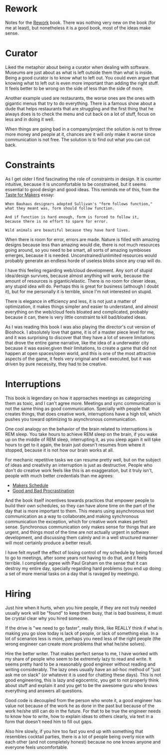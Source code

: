 # Rework

Notes for the [Rework](https://basecamp.com/books/rework) book.
There was nothing very new on the book (for me at least), but
nonetheless it is a good book, most of the ideas make sense.

# Curator

Liked the metaphor about being a curator when dealing
with software. Museums are just about as what is left
outside them than what is inside. Being a good curator
is to know what to left out. You could even argue
that knowing what to left out is even more important
than adding the right stuff. It feels better to be wrong
on the side of less than the side of more.

Another example used are restaurants, the worse ones are
the ones with gigantic menus that try to do everything.
There is a famous show about a dude that helps restaurants
that are struggling and the first thing that he always does
is to check the menu and cut back on a lot of stuff, focus on
less and in doing it well.

When things are going bad in a company/project the solution
is not to throw more money and people at it, chances are it
will only make it worse since communication is not free.
The solution is to find out what you can cut back.

# Constraints

As I get older I find fascinating the role of constraints
in design. It is counter intuitive, because it is uncomfortable
to be constrained, but it seems essential to good design
and good ideas. This reminds me of this, from the
[Taste for Makers](http://www.paulgraham.com/taste.html) essay:

```
When Bauhaus designers adopted Sullivan's "form follows function,"
what they meant was, form should follow function.

And if function is hard enough, form is forced to follow it,
because there is no effort to spare for error.

Wild animals are beautiful because they have hard lives.
```

When there is room for error, errors are made. Nature is filled
with amazing designs because less than amazing would die, there is
not much resources going around, so you need to be smart, all
sorts of amazing symbioses emerges, because it is needed.
Unconstrained/unlimited resources would probably generate an
endless horde of useless blobs since any crap will do.

I have this feeling regarding web/cloud development. Any sort of
stupid idea/design survives, because almost anything will work, because
the amount of resources is gigantic/elastic. There is no room for
clever ideas, any stupid idea will do. Perhaps this is great
for business (although I doubt it), but for me personally it is
terrible, since I'm not interested on stupid.

There is elegance in efficiency and less, it is not just a matter of
optimization, it makes things simpler and easier to understand, and almost
everything on the web/cloud feels bloated and complicated, probably
because it can, there is very little constraint to kill bad/bloated ideas.

As I was reading this book I was also playing the director's cut version
of Bioshock. I absolutely love that game, it is of a master piece level for
me, and it was surprising to discover that they have a lot of severe
limitations that drove the entire game narrative, like the idea of a underwater
city because it was easier,given their limitations, to create a game
that did not happen at open spaces/open world, and this is one of the most
attractive aspects of the game, it feels very original and well executed,
but it was driven by pure necessity, they had to be creative.

# Interruptions

This book is legendary on how it approaches meetings as categorizing
them as toxic, and I can't agree more. Meetings and sync communication
is not the same thing as good communication. Specially with people
that creates things, that does creative work, interruptions have
a high toll, which pushes you toward optimizing to asynchronous
communication.

One cool analogy on the behavior of the brain related to interruptions
is REM sleep. You take hours to achieve REM sleep on the brain, if you
wake up on the middle of REM sleep, interrupting it, as you sleep again
it will take hours to get to it again, the brain just doesn't resumes from
where it stopped, because it is not how our brain works at all.

For mechanic repetitive tasks we can resume pretty well, but on the
subject of ideas and creativity an interruption is just as destructive.
People who don't do creative work feels like this is an exaggeration,
but it truly isn't, people with much better credentials than me agrees:

* [Makers Schedule](http://www.paulgraham.com/makersschedule.html)
* [Good and Bad Procrastination](http://www.paulgraham.com/procrastination.html)

And the book itself incentives towards practices that empower
people to build their own schedules, so they can have alone time
on the part of the day that is more important to them. This means
using asynchronous text communication as a way to collaborate,and
making synchronous communication the exception, which for creative
work makes perfect sense. Synchronous communication only makes sense
for things that are urgent, and things most of the time are not
actually urgent in software development, and discussing them
calmly and in a well structured manner will most certainly produce
a better result.

I have felt myself the effect of losing control of my
schedule by being forced to go to meetings, after some years
not having to do that, and it feels terrible. I completely
agree with Paul Graham on the sense that it can destroy my entire
day, specially regarding hard problems (you end up doing a set
of more menial tasks on a day that is ravaged by meetings).

# Hiring

Just hire when it hurts, when you hire people, if they are not
truly needed usually work will be "found" to keep them busy, that
is bad business, it must be crystal clear why you hired someone.

If the drive is "we need to go faster", really think, like REALLY think
if what is making you go slow today is lack of people, or lack of something
else. In a lot of scenarios less is more, perhaps you need less of the
right people (the wrong engineer can create more problems that what he/she
solves).

Hire the better writer. That makes perfect sense to me, I have worked with
my share of people who seem to be extremely lazy to read and write. It seems
pretty hard to be a reasonably good engineer without reading and writing
considerably. The lazy ones usually have an ad-hoc method of "just ask me on slack"
(or whatever it is used for chatting these days). This is not good engineering,
this is lazy and egocentric, you get to not properly think about stuff
and explain it and you get to be the awesome guru who knows everything
and answers all questions.

Good code is decoupled from the person who wrote it, a good engineer
has value not because of the work he as done in the past but because
of the work he/she still can do in the future. For that to be true
the engineer needs to know how to write, how to explain ideas to others
clearly, via text in a form that doesn't need him to fill out gaps.

Also hire slowly, if you hire too fast you end up with something that
resembles cocktail parties, there is a lot of people being overly nice
with each other (and not completely honest) because no one knows anyone
and everyone feels uncomfortable.
